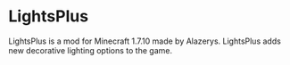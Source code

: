 # LightsPlus
LightsPlus is a mod for Minecraft 1.7.10 made by Alazerys. LightsPlus adds new decorative lighting options to the game.
